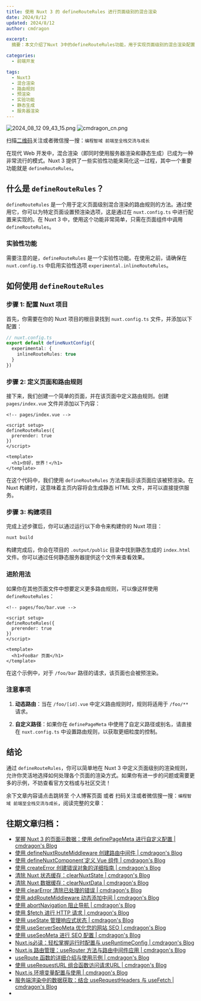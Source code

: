 ```yaml
---
title: 使用 Nuxt 3 的 defineRouteRules 进行页面级别的混合渲染
date: 2024/8/12
updated: 2024/8/12
author: cmdragon

excerpt:
  摘要：本文介绍了Nuxt 3中的defineRouteRules功能，用于实现页面级别的混合渲染配置。通过启用实验性选项inlineRouteRules，开发者能够在nuxt.config.ts中定义页面的预渲染行为。

categories:
  - 前端开发

tags:
  - Nuxt3
  - 混合渲染
  - 路由规则
  - 预渲染
  - 实验功能
  - 静态生成
  - 服务器渲染
---
```


<img src="https://static.amd794.com/blog/images/2024_08_12 09_43_15.png@blog" title="2024_08_12 09_43_15.png" alt="2024_08_12 09_43_15.png"/>

<img src="https://static.amd794.com/blog/images/cmdragon_cn.png" title="cmdragon_cn.png" alt="cmdragon_cn.png"/>


扫描[二维码](https://static.amd794.com/blog/images/cmdragon_cn.png)关注或者微信搜一搜：`编程智域 前端至全栈交流与成长`



在现代 Web 开发中，混合渲染（即同时使用服务器渲染和静态生成）已成为一种非常流行的模式。Nuxt 3 提供了一些实验性功能来简化这一过程，其中一个重要功能就是 `defineRouteRules`。

## 什么是 `defineRouteRules`？

`defineRouteRules` 是一个用于定义页面级别混合渲染的路由规则的方法。通过使用它，你可以为特定页面设置预渲染选项，这是通过在 `nuxt.config.ts` 中进行配置来实现的。在 Nuxt 3 中，使用这个功能非常简单，只需在页面组件中调用 `defineRouteRules`。

### 实验性功能

需要注意的是，`defineRouteRules` 是一个实验性功能。在使用之前，请确保在 `nuxt.config.ts` 中启用实验性选项 `experimental.inlineRouteRules`。

## 如何使用 `defineRouteRules`

### 步骤 1: 配置 Nuxt 项目

首先，你需要在你的 Nuxt 项目的根目录找到 `nuxt.config.ts` 文件，并添加以下配置：

```typescript
// nuxt.config.ts
export default defineNuxtConfig({
  experimental: {
    inlineRouteRules: true
  }
})
```

### 步骤 2: 定义页面和路由规则

接下来，我们创建一个简单的页面，并在该页面中定义路由规则。创建 `pages/index.vue` 文件并添加以下内容：

```vue
<!-- pages/index.vue -->

<script setup>
defineRouteRules({
  prerender: true
})
</script>

<template>
  <h1>你好，世界！</h1>
</template>
```

在这个代码中，我们使用 `defineRouteRules` 方法来指示该页面应该被预渲染。在 Nuxt 构建时，这意味着主页内容将会生成静态 HTML 文件，并可以直接提供服务。

### 步骤 3: 构建项目

完成上述步骤后，你可以通过运行以下命令来构建你的 Nuxt 项目：

```bash
nuxt build
```

构建完成后，你会在项目的 `.output/public` 目录中找到静态生成的 `index.html` 文件。你可以通过任何静态服务器提供这个文件来查看效果。

### 进阶用法

如果你在其他页面文件中想要定义更多路由规则，可以像这样使用 `defineRouteRules`：

```vue
<!-- pages/foo/bar.vue -->

<script setup>
defineRouteRules({
  prerender: true
})
</script>

<template>
  <h1>FooBar 页面</h1>
</template>
```

在这个示例中，对于 `/foo/bar` 路径的请求，该页面也会被预渲染。

### 注意事项

1. **动态路由**：当在 `/foo/[id].vue` 中定义路由规则时，规则将适用于 `/foo/**` 请求。
  
2. **自定义路径**：如果你在 `definePageMeta` 中使用了自定义路径或别名，请直接在 `nuxt.config.ts` 中设置路由规则，以获取更细粒度的控制。

## 结论

通过 `defineRouteRules`，你可以简单地在 Nuxt 3 中定义页面级别的渲染规则，允许你灵活地选择如何处理各个页面的渲染方式。如果你有进一步的问题或需要更多的示例，不妨查看官方文档或与社区交流！

余下文章内容请点击跳转至 个人博客页面 或者 扫码关注或者微信搜一搜：`编程智域 前端至全栈交流与成长`，阅读完整的文章：

## 往期文章归档：

- [掌握 Nuxt 3 的页面元数据：使用 definePageMeta 进行自定义配置 | cmdragon's Blog](https://blog.cmdragon.cn/posts/6f827ad7a980/)
- [使用 defineNuxtRouteMiddleware 创建路由中间件 | cmdragon's Blog](https://blog.cmdragon.cn/posts/30f5cad8adaa/)
- [使用 defineNuxtComponent`定义 Vue 组件 | cmdragon's Blog](https://blog.cmdragon.cn/posts/df9c2cf37c29/)
- [使用 createError 创建错误对象的详细指南 | cmdragon's Blog](https://blog.cmdragon.cn/posts/93b5a8ec52df/)
- [清除 Nuxt 状态缓存：clearNuxtState | cmdragon's Blog](https://blog.cmdragon.cn/posts/0febec81a1d1/)
- [清除 Nuxt 数据缓存：clearNuxtData | cmdragon's Blog](https://blog.cmdragon.cn/posts/0a7c0cc75cf1/)
- [使用 clearError 清除已处理的错误 | cmdragon's Blog](https://blog.cmdragon.cn/posts/1bf9b90dd386/)
- [使用 addRouteMiddleware 动态添加中间 | cmdragon's Blog](https://blog.cmdragon.cn/posts/a070155dbcfb/)
- [使用 abortNavigation 阻止导航 | cmdragon's Blog](https://blog.cmdragon.cn/posts/c89ead546424/)
- [使用 $fetch 进行 HTTP 请求 | cmdragon's Blog](https://blog.cmdragon.cn/posts/07d91f7f1ac2/)
- [使用 useState 管理响应式状态 | cmdragon's Blog](https://blog.cmdragon.cn/posts/dad6ac94ddf0/)
- [使用 useServerSeoMeta 优化您的网站 SEO | cmdragon's Blog](https://blog.cmdragon.cn/posts/dd9cb519a7a9/)
- [使用 useSeoMeta 进行 SEO 配置 | cmdragon's Blog](https://blog.cmdragon.cn/posts/4ab349e1f178/)
- [Nuxt.js必读：轻松掌握运行时配置与 useRuntimeConfig | cmdragon's Blog](https://blog.cmdragon.cn/posts/014b8d25b5e5/)
- [Nuxt.js 路由管理：useRouter 方法与路由中间件应用 | cmdragon's Blog](https://blog.cmdragon.cn/posts/ad9936895e09/)
- [useRoute 函数的详细介绍与使用示例 | cmdragon's Blog](https://blog.cmdragon.cn/posts/eb8617e107bf/)
- [使用 useRequestURL 组合函数访问请求URL | cmdragon's Blog](https://blog.cmdragon.cn/posts/666fa6c8a5ea/)
- [Nuxt.js 环境变量配置与使用 | cmdragon's Blog](https://blog.cmdragon.cn/posts/c79d66614163/)
- [服务端渲染中的数据获取：结合 useRequestHeaders 与 useFetch | cmdragon's Blog](https://blog.cmdragon.cn/posts/e38e8d28511a/)
-


